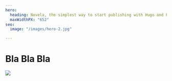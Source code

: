 ```yaml
---
hero:
  heading: Novela, the simplest way to start publishing with Hugo and Forestry.
  maxWidthPX: "652"
seo:
  image: "/images/hero-2.jpg"

---
```

# Bla **Bla** Bla 

![](https://hanoistudios.com/dist/images/icon.png)